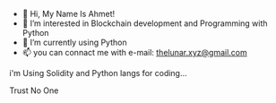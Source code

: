 - 👋 Hi, My Name Is Ahmet!
- 👀 I’m interested in Blockchain development and Programming with Python
- 🌱 I’m currently using Python
- 📫 you can connact me with e-mail: thelunar.xyz@gmail.com


i'm Using Solidity and Python langs for coding...


Trust No One 
